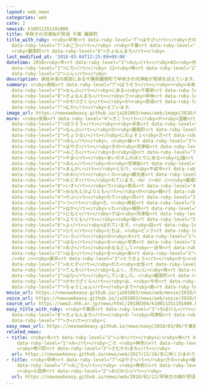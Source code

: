 ```yaml
---
layout: web_news
categories: web
cate: 2
newsid: k10011351191000
title: 早咲きの河津桜が見頃 千葉 鋸南町
title_with_ruby: <ruby>早咲<rt data-ruby-level="7">はやざ</rt></ruby>きの<ruby>河津桜<rt data-ruby-level="7">かわづざくら</rt></ruby>が<ruby>見頃<rt
  data-ruby-level="7">みごろ</rt></ruby> <ruby>千葉<rt data-ruby-level="3">ちば</rt></ruby>
  <ruby>鋸南町<rt data-ruby-level="8">きょなんまち</rt></ruby>
last_modified_at: '2018-03-04T12:25:00+09:00'
datetime: 2018<ruby>年<rt data-ruby-level="1">ねん</rt></ruby>03<ruby>月<rt data-ruby-level="1">がつ</rt></ruby>04<ruby>日<rt
  data-ruby-level="1">にち</rt></ruby> 12<ruby>時<rt data-ruby-level="2">じ</rt></ruby>25<ruby>分<rt
  data-ruby-level="2">ふん</rt></ruby>
description: 房総半島の南部にある千葉県鋸南町で早咲きの河津桜が見頃を迎えています。
summary: <ruby>房総<rt data-ruby-level="7">ぼうそう</rt></ruby><ruby>半島<rt data-ruby-level="3">はんとう</rt></ruby>の<ruby>南部<rt
  data-ruby-level="3">なんぶ</rt></ruby>にある<ruby>千葉県<rt data-ruby-level="3">ちばけん</rt></ruby><ruby>鋸南町<rt
  data-ruby-level="8">きょなんまち</rt></ruby>で<ruby>早咲<rt data-ruby-level="7">はやざ</rt></ruby>きの<ruby>河津桜<rt
  data-ruby-level="7">かわづざくら</rt></ruby>が<ruby>見頃<rt data-ruby-level="7">みごろ</rt></ruby>を<ruby>迎<rt
  data-ruby-level="7">むか</rt></ruby>えています。
image_url: https://newswebeasy.github.io/ja201803/news/web/image/2018/03/04/K10011351191_1803041220_1803041225_01_03.jpg
more: <ruby>気候<rt data-ruby-level="4">きこう</rt></ruby>が<ruby>温暖<rt data-ruby-level="6">おんだん</rt></ruby>な<ruby>房総<rt
  data-ruby-level="7">ぼうそう</rt></ruby><ruby>半島<rt data-ruby-level="3">はんとう</rt></ruby><ruby>南部<rt
  data-ruby-level="3">なんぶ</rt></ruby>の<ruby>鋸南町<rt data-ruby-level="8">きょなんまち</rt></ruby>では、<ruby>町内<rt
  data-ruby-level="2">ちょうない</rt></ruby>におよそ１<ruby>万<rt data-ruby-level="2">まん</rt></ruby>４０００<ruby>本<rt
  data-ruby-level="1">ほん</rt></ruby>、<ruby>植<rt data-ruby-level="3">う</rt></ruby>えられている<ruby>早咲<rt
  data-ruby-level="7">はやざ</rt></ruby>きの<ruby>河津桜<rt data-ruby-level="7">かわづざくら</rt></ruby>が<ruby>見頃<rt
  data-ruby-level="7">みごろ</rt></ruby>を<ruby>迎<rt data-ruby-level="7">むか</rt></ruby>えています。このうち、<ruby>山<rt
  data-ruby-level="1">やま</rt></ruby>あいのダムのほとりにある<ruby>公園<rt data-ruby-level="2">こうえん</rt></ruby>では、およそ４００<ruby>本<rt
  data-ruby-level="1">ほん</rt></ruby>の<ruby>河津桜<rt data-ruby-level="7">かわづざくら</rt></ruby>が<ruby>満開<rt
  data-ruby-level="4">まんかい</rt></ruby>となり、<ruby>午前中<rt data-ruby-level="2">ごぜんちゅう</rt></ruby>から<ruby>多<rt
  data-ruby-level="2">おお</rt></ruby>くの<ruby>観光客<rt data-ruby-level="4">かんこうきゃく</rt></ruby>らが<ruby>訪<rt
  data-ruby-level="7">おとず</rt></ruby>れています。<br /><br /><ruby>鋸南町<rt data-ruby-level="8">きょなんまち</rt></ruby>は、<ruby>伊豆<rt
  data-ruby-level="8">いず</rt></ruby>で<ruby>挙兵<rt data-ruby-level="4">きょへい</rt></ruby>した<ruby>源頼朝<rt
  data-ruby-level="8">みなもとのよりとも</rt></ruby>が<ruby>戦<rt data-ruby-level="7">いくさ</rt></ruby>に<ruby>敗<rt
  data-ruby-level="4">やぶ</rt></ruby>れて<ruby>流<rt data-ruby-level="3">なが</rt></ruby>れ<ruby>着<rt
  data-ruby-level="3">つ</rt></ruby>き、<ruby>再起<rt data-ruby-level="5">さいき</rt></ruby>を<ruby>図<rt
  data-ruby-level="7">はか</rt></ruby>った<ruby>場所<rt data-ruby-level="3">ばしょ</rt></ruby>とされていて、<ruby>地元<rt
  data-ruby-level="2">じもと</rt></ruby>では<ruby>河津桜<rt data-ruby-level="7">かわづざくら</rt></ruby>が「<ruby>頼朝<rt
  data-ruby-level="8">よりとも</rt></ruby><ruby>桜<rt data-ruby-level="5">さくら</rt></ruby>」と<ruby>呼<rt
  data-ruby-level="6">よ</rt></ruby>ばれています。<ruby>訪<rt data-ruby-level="7">おとず</rt></ruby>れた<ruby>人<rt
  data-ruby-level="1">ひと</rt></ruby>たちは、<ruby>ピンク<rt data-ruby-level="2">ぴんく</rt></ruby><ruby>色<rt
  data-ruby-level="2">いろ</rt></ruby>の<ruby>大<rt data-ruby-level="1">おお</rt></ruby>きな<ruby>花<rt
  data-ruby-level="1">はな</rt></ruby>を<ruby>写真<rt data-ruby-level="3">しゃしん</rt></ruby>に<ruby>収<rt
  data-ruby-level="6">おさ</rt></ruby>めるなどして<ruby>一足早<rt data-ruby-level="1">ひとあしはや</rt></ruby>い<ruby>春<rt
  data-ruby-level="2">はる</rt></ruby>を<ruby>楽<rt data-ruby-level="2">たの</rt></ruby>しんでいました。<br
  /><br /><ruby>東京<rt data-ruby-level="2">とうきょう</rt></ruby>から<ruby>観光<rt data-ruby-level="4">かんこう</rt></ruby>バスで<ruby>訪<rt
  data-ruby-level="7">おとず</rt></ruby>れた<ruby>女性<rt data-ruby-level="5">じょせい</rt></ruby>は、「<ruby>天気<rt
  data-ruby-level="1">てんき</rt></ruby>もよく、きれいに<ruby>咲<rt data-ruby-level="7">さ</rt></ruby>いていてよかったです」と<ruby>話<rt
  data-ruby-level="2">はな</rt></ruby>していました。<ruby>鋸南町<rt data-ruby-level="8">きょなんまち</rt></ruby>の<ruby>河津桜<rt
  data-ruby-level="7">かわづざくら</rt></ruby>は、<ruby>今月<rt data-ruby-level="2">こんげつ</rt></ruby><ruby>中旬<rt
  data-ruby-level="7">ちゅうじゅん</rt></ruby>まで<ruby>楽<rt data-ruby-level="2">たの</rt></ruby>しめるということです。
movie_url: https://newswebeasy.github.io/ja201803/news/web/movie/2018/03/04/k10011351191_201803041220_201803041224.mp4
voice_url: https://newswebeasy.github.io/ja201803/news/web/voice/2018/03/04/k10011351191_201803041220_201803041224.mp3
source_url: https://www3.nhk.or.jp/news/html/20180304/k10011351191000.html
easy_title_with_ruby: <ruby>千葉県<rt data-ruby-level="3">ちばけん</rt></ruby><ruby>鋸南町<rt
  data-ruby-level="8">きょなんまち</rt></ruby>の「<ruby>河津桜<rt data-ruby-level="7">かわづざくら</rt></ruby>」がきれいに<ruby>咲<rt
  data-ruby-level="7">さ</rt></ruby>く
easy_news_url: https://newswebeasy.github.io/news/easy/2018/03/06/千葉県鋸南町の河津桜がきれいに咲く
related_news:
- title: <ruby>冬<rt data-ruby-level="2">ふゆ</rt></ruby>に<ruby>咲<rt data-ruby-level="7">さ</rt></ruby>くひまわり<ruby>見<rt
    data-ruby-level="1">み</rt></ruby>ごろ <ruby>神奈川<rt data-ruby-level="8">かながわ</rt></ruby>
    <ruby>寒川町<rt data-ruby-level="3">さむかわまち</rt></ruby>
  url: https://newswebeasy.github.io/news/web/2017/12/10/冬に咲くひまわり見ごろ-神奈川-寒川町
- title: <ruby>早咲<rt data-ruby-level="7">はやざ</rt></ruby>きの<ruby>梅<rt data-ruby-level="4">うめ</rt></ruby>が<ruby>見頃<rt
    data-ruby-level="7">みごろ</rt></ruby> <ruby>神奈川<rt data-ruby-level="8">かながわ</rt></ruby>
    <ruby>小田原<rt data-ruby-level="2">おだわら</rt></ruby>
  url: https://newswebeasy.github.io/news/web/2018/02/12/早咲きの梅が見頃-神奈川-小田原
...
```

